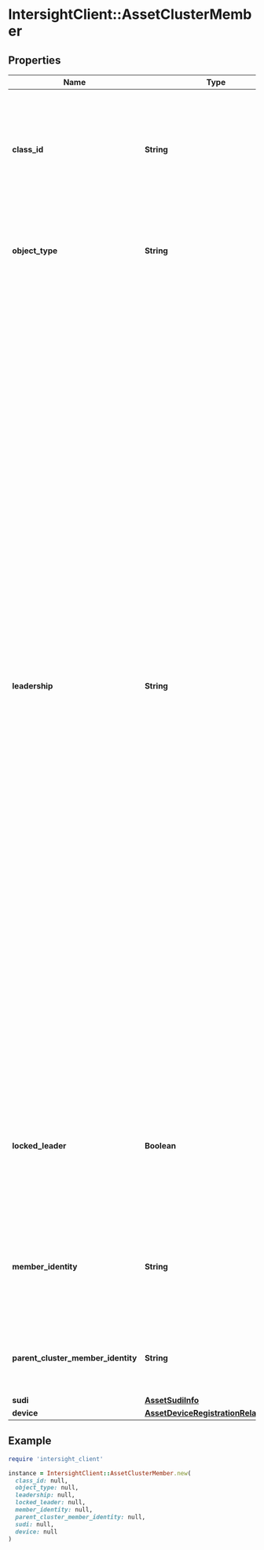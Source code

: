 # IntersightClient::AssetClusterMember

## Properties

| Name | Type | Description | Notes |
| ---- | ---- | ----------- | ----- |
| **class_id** | **String** | The fully-qualified name of the instantiated, concrete type. This property is used as a discriminator to identify the type of the payload when marshaling and unmarshaling data. | [default to &#39;asset.ClusterMember&#39;] |
| **object_type** | **String** | The fully-qualified name of the instantiated, concrete type. The value should be the same as the &#39;ClassId&#39; property. | [default to &#39;asset.ClusterMember&#39;] |
| **leadership** | **String** | The current leadershipstate of this member. Updated by the device connector on failover or leadership change. If a member is elected as Primary within the cluster this connection will be the same as the DeviceRegistration connection. E.g a message addressed to the DeviceRegistration will be forwarded to the ClusterMember connection. * &#x60;Unknown&#x60; - The node is unable to complete election or determine the current state. If the device has been registered before and the node has access to the current credentials it will establish a connection to Intersight with limited capabilities that can be used to debug the HA failure from Intersight. * &#x60;Primary&#x60; - The node has been elected as the primary and will establish a connection to the Intersight service and accept all message types enabled for a primary node. There can only be one primary in a given cluster, while the underlying platform may be active-active only one connector will assume the primary role. * &#x60;Secondary&#x60; - The node has been elected as a secondary node in the cluster. The device connector will establish a connection to the Intersight service with limited capabilities. e.g. file upload will be enabled, but requests to the underlying platform management will be disabled. | [optional][readonly][default to &#39;Unknown&#39;] |
| **locked_leader** | **Boolean** | Devices lock their leadership on failure to heartbeat with peers. Value acts as a third party tie breaker in election between nodes. Intersight enforces that only one cluster member exists with this value set to true. | [optional] |
| **member_identity** | **String** | The unique identity of the member within the cluster. The identity is retrieved from the platform and reported by the device connector at connection time. | [optional][readonly] |
| **parent_cluster_member_identity** | **String** | The member idenity of the cluster member through which this device is connected if applicable. | [optional][readonly] |
| **sudi** | [**AssetSudiInfo**](AssetSudiInfo.md) |  | [optional] |
| **device** | [**AssetDeviceRegistrationRelationship**](AssetDeviceRegistrationRelationship.md) |  | [optional] |

## Example

```ruby
require 'intersight_client'

instance = IntersightClient::AssetClusterMember.new(
  class_id: null,
  object_type: null,
  leadership: null,
  locked_leader: null,
  member_identity: null,
  parent_cluster_member_identity: null,
  sudi: null,
  device: null
)
```

